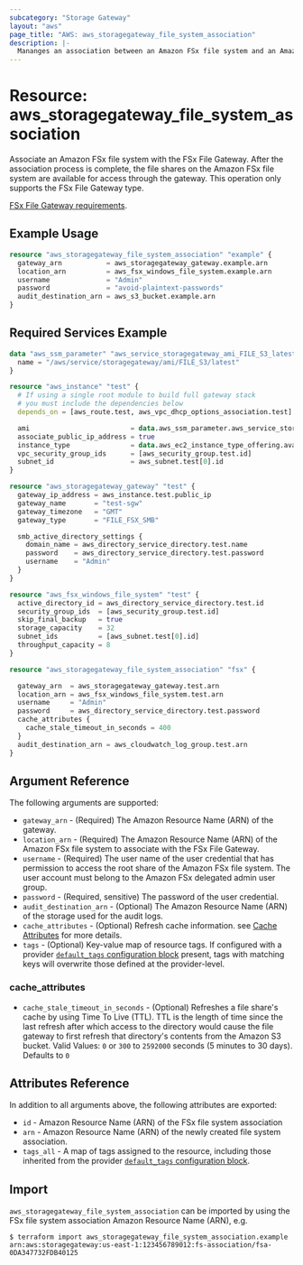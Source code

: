 ```yaml
---
subcategory: "Storage Gateway"
layout: "aws"
page_title: "AWS: aws_storagegateway_file_system_association"
description: |-
  Mananges an association between an Amazon FSx file system and an Amazon FSx File Gateway.
---
```


# Resource: aws_storagegateway_file_system_association

Associate an Amazon FSx file system with the FSx File Gateway. After the association process is complete, the file shares on the Amazon FSx file system are available for access through the gateway. This operation only supports the FSx File Gateway type.

[FSx File Gateway requirements](https://docs.aws.amazon.com/filegateway/latest/filefsxw/Requirements.html).

## Example Usage

```terraform
resource "aws_storagegateway_file_system_association" "example" {
  gateway_arn           = aws_storagegateway_gateway.example.arn
  location_arn          = aws_fsx_windows_file_system.example.arn
  username              = "Admin"
  password              = "avoid-plaintext-passwords"
  audit_destination_arn = aws_s3_bucket.example.arn
}
```

## Required Services Example

```terraform
data "aws_ssm_parameter" "aws_service_storagegateway_ami_FILE_S3_latest" {
  name = "/aws/service/storagegateway/ami/FILE_S3/latest"
}

resource "aws_instance" "test" {
  # If using a single root module to build full gateway stack
  # you must include the dependencies below
  depends_on = [aws_route.test, aws_vpc_dhcp_options_association.test]

  ami                         = data.aws_ssm_parameter.aws_service_storagegateway_ami_FILE_S3_latest.value
  associate_public_ip_address = true
  instance_type               = data.aws_ec2_instance_type_offering.available.instance_type
  vpc_security_group_ids      = [aws_security_group.test.id]
  subnet_id                   = aws_subnet.test[0].id
}

resource "aws_storagegateway_gateway" "test" {
  gateway_ip_address = aws_instance.test.public_ip
  gateway_name       = "test-sgw"
  gateway_timezone   = "GMT"
  gateway_type       = "FILE_FSX_SMB"

  smb_active_directory_settings {
    domain_name = aws_directory_service_directory.test.name
    password    = aws_directory_service_directory.test.password
    username    = "Admin"
  }
}

resource "aws_fsx_windows_file_system" "test" {
  active_directory_id = aws_directory_service_directory.test.id
  security_group_ids  = [aws_security_group.test.id]
  skip_final_backup   = true
  storage_capacity    = 32
  subnet_ids          = [aws_subnet.test[0].id]
  throughput_capacity = 8
}

resource "aws_storagegateway_file_system_association" "fsx" {

  gateway_arn  = aws_storagegateway_gateway.test.arn
  location_arn = aws_fsx_windows_file_system.test.arn
  username     = "Admin"
  password     = aws_directory_service_directory.test.password
  cache_attributes {
    cache_stale_timeout_in_seconds = 400
  }
  audit_destination_arn = aws_cloudwatch_log_group.test.arn
}
```

## Argument Reference

The following arguments are supported:

* `gateway_arn` - (Required) The Amazon Resource Name (ARN) of the gateway.
* `location_arn` - (Required) The Amazon Resource Name (ARN) of the Amazon FSx file system to associate with the FSx File Gateway.
* `username` - (Required) The user name of the user credential that has permission to access the root share of the Amazon FSx file system. The user account must belong to the Amazon FSx delegated admin user group.
* `password` - (Required, sensitive) The password of the user credential.
* `audit_destination_arn` - (Optional) The Amazon Resource Name (ARN) of the storage used for the audit logs.
* `cache_attributes` - (Optional) Refresh cache information. see [Cache Attributes](#cache_attributes) for more details.
* `tags` - (Optional) Key-value map of resource tags. If configured with a provider [`default_tags` configuration block](/docs/providers/aws/index.html#default_tags-configuration-block) present, tags with matching keys will overwrite those defined at the provider-level.

### cache_attributes

* `cache_stale_timeout_in_seconds` - (Optional) Refreshes a file share's cache by using Time To Live (TTL).
 TTL is the length of time since the last refresh after which access to the directory would cause the file gateway
  to first refresh that directory's contents from the Amazon S3 bucket. Valid Values: `0` or `300` to `2592000` seconds (5 minutes to 30 days). Defaults to `0`

## Attributes Reference

In addition to all arguments above, the following attributes are exported:

* `id` - Amazon Resource Name (ARN) of the FSx file system association
* `arn` - Amazon Resource Name (ARN) of the newly created file system association.
* `tags_all` - A map of tags assigned to the resource, including those inherited from the provider [`default_tags` configuration block](/docs/providers/aws/index.html#default_tags-configuration-block).

## Import

`aws_storagegateway_file_system_association` can be imported by using the FSx file system association Amazon Resource Name (ARN), e.g.

```
$ terraform import aws_storagegateway_file_system_association.example arn:aws:storagegateway:us-east-1:123456789012:fs-association/fsa-0DA347732FDB40125
```

